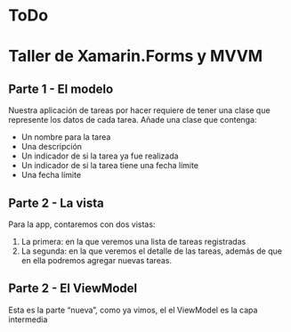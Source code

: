 ToDo
=

# Taller de Xamarin.Forms y MVVM  
## Parte 1 - El modelo  
Nuestra aplicación de tareas por hacer requiere de tener una clase que represente los datos de cada tarea. Añade una clase que contenga:  
 - Un nombre para la tarea
 - Una descripción
 - Un indicador de si la tarea ya fue realizada
 - Un indicador de si la tarea tiene una fecha límite
 - Una fecha límite

## Parte 2 - La vista  
Para la app, contaremos con dos vistas: 
 1. La primera: en la que veremos una lista de tareas registradas
 2. La segunda: en la que veremos el detalle de las tareas, además de que en ella podremos agregar nuevas tareas.

## Parte 2 - El ViewModel
Esta es la parte “nueva”, como ya vimos, el el ViewModel es la capa intermedia 
